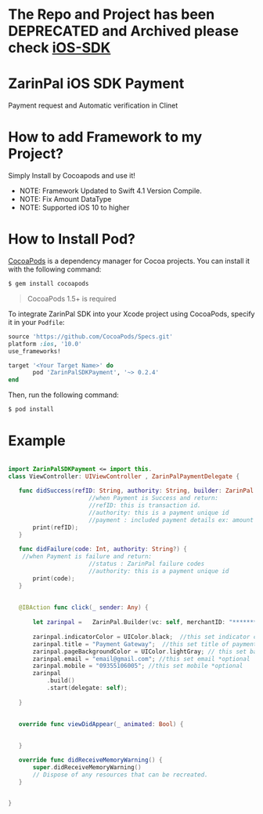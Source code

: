 # The Repo and Project has been DEPRECATED and Archived please check [iOS-SDK](https://github.com/ZarinPal/iOS-SDK)


# ZarinPal iOS SDK Payment 
Payment request and Automatic verification in Clinet 


       
# How to add Framework to my Project?
Simply Install by Cocoapods and use it!

- NOTE: Framework Updated to Swift 4.1 Version Compile.
- NOTE: Fix Amount DataType
- NOTE: Supported iOS 10 to higher

#  How to Install Pod?
[CocoaPods](http://cocoapods.org) is a dependency manager for Cocoa projects. You can install it with the following command:

```bash
$ gem install cocoapods
```

> CocoaPods 1.5+ is required

To integrate ZarinPal SDK into your Xcode project using CocoaPods, specify it in your `Podfile`:

```ruby
source 'https://github.com/CocoaPods/Specs.git'
platform :ios, '10.0'
use_frameworks!

target '<Your Target Name>' do
       pod 'ZarinPalSDKPayment', '~> 0.2.4'
end
```

Then, run the following command:

```bash
$ pod install
```


# Example

```Swift
       
import ZarinPalSDKPayment <= import this.
class ViewController: UIViewController , ZarinPalPaymentDelegate {
   
   func didSuccess(refID: String, authority: String, builder: ZarinPal.Builder) {
                       //when Payment is Success and return:
                       //refID: this is transaction id.
                       //authority: this is a payment unique id
                       //payment : included payment details ex: amount , description
       print(refID);
   }
   
   func didFailure(code: Int, authority: String?) {
    //when Payment is failure and return:
                       //status : ZarinPal failure codes
                       //authority: this is a payment unique id
       print(code);
   }
  
   
   @IBAction func click(_ sender: Any) {
       
       let zarinpal =   ZarinPal.Builder(vc: self, merchantID: "****************", amount: 100, description: "description");
      
       zarinpal.indicatorColor = UIColor.black;  //this set indicator color *optional
       zarinpal.title = "Payment Gateway";  //this set title of payment page *optional
       zarinpal.pageBackgroundColor = UIColor.lightGray; // this set background payment color *optional
       zarinpal.email = "email@gmail.com"; //this set email *optional
       zarinpal.mobile = "09355106005"; //this set mobile *optional
       zarinpal
           .build()
           .start(delegate: self);
       
   }
  

   override func viewDidAppear(_ animated: Bool) {
   
  
   }

   override func didReceiveMemoryWarning() {
       super.didReceiveMemoryWarning()
       // Dispose of any resources that can be recreated.
   }


}
       
       
```


